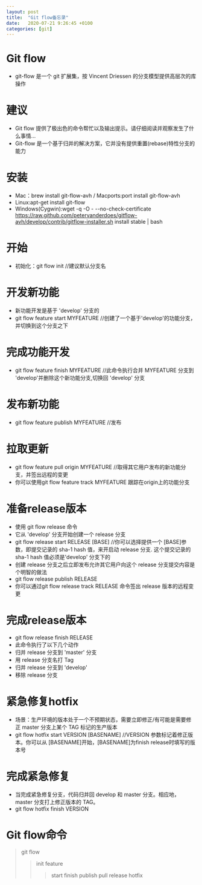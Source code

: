 ```yaml
---
layout: post
title:  "Git flow备忘录"
date:   2020-07-21 9:26:45 +0100
categories: [git]
---
```

# Git flow
* git-flow 是一个 git 扩展集，按 Vincent Driessen 的分支模型提供高层次的库操作  
# 建议
* Git flow 提供了极出色的命令帮忙以及输出提示。请仔细阅读并观察发生了什么事情...
* Git-flow 是一个基于归并的解决方案，它并没有提供重置(rebase)特性分支的能力
# 安装
* Mac：brew install git-flow-avh  / Macports:port install git-flow-avh
* Linux:apt-get install git-flow
* Windows(Cygwin):wget -q -O - --no-check-certificate https://raw.github.com/petervanderdoes/gitflow-avh/develop/contrib/gitflow-installer.sh install stable | bash
# 开始
* 初始化：git flow init  //建议默认分支名
# 开发新功能
* 新功能开发是基于 'develop' 分支的
* git flow feature start MYFEATURE  //创建了一个基于'develop'的功能分支，并切换到这个分支之下
# 完成功能开发
* git flow feature finish MYFEATURE //此命令执行合并 MYFEATURE 分支到 'develop'并删除这个新功能分支,切换回 'develop' 分支
# 发布新功能
* git flow feature publish MYFEATURE //发布
# 拉取更新
* git flow feature pull origin MYFEATURE //取得其它用户发布的新功能分支，并签出远程的变更
* 你可以使用git flow feature track MYFEATURE 跟踪在origin上的功能分支
# 准备release版本
* 使用 git flow release 命令
* 它从 'develop' 分支开始创建一个 release 分支
* git flow release start RELEASE [BASE] //你可以选择提供一个 [BASE]参数，即提交记录的 sha-1 hash 值，来开启动 release 分支. 这个提交记录的 sha-1 hash 值必须是'develop' 分支下的
* 创建 release 分支之后立即发布允许其它用户向这个 release 分支提交内容是个明智的做法
* git flow release publish RELEASE
* 你可以通过git flow release track RELEASE 命令签出 release 版本的远程变更
# 完成release版本
* git flow release finish RELEASE 
* 此命令执行了以下几个动作
* 归并 release 分支到 'master' 分支
* 用 release 分支名打 Tag
* 归并 release 分支到 'develop'
* 移除 release 分支
# 紧急修复hotfix
* 场景：生产环境的版本处于一个不预期状态，需要立即修正/有可能是需要修正 master 分支上某个 TAG 标记的生产版本
* git flow hotfix start VERSION [BASENAME] //VERSION 参数标记着修正版本。你可以从 [BASENAME]开始，[BASENAME]为finish release时填写的版本号
# 完成紧急修复
* 当完成紧急修复分支，代码归并回 develop 和 master 分支。相应地，master 分支打上修正版本的 TAG。
* git flow hotfix finish VERSION  

#  Git flow命令
>git flow 
>>init
>>feature
>>>start
>>>finish
>>>publish
>>>pull
>>release
>>hotfix